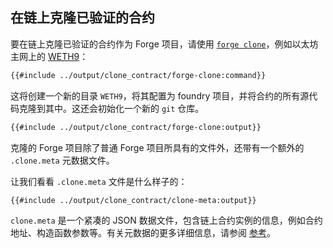 ## 在链上克隆已验证的合约

要在链上克隆已验证的合约作为 Forge 项目，请使用 [`forge clone`](../reference/forge/forge-clone.md)，例如以太坊主网上的 [WETH9](https://etherscan.io/address/0xc02aaa39b223fe8d0a0e5c4f27ead9083c756cc2)：

```sh
{{#include ../output/clone_contract/forge-clone:command}}
```

这将创建一个新的目录 `WETH9`，将其配置为 foundry 项目，并将合约的所有源代码克隆到其中。这还会初始化一个新的 `git` 仓库。

```sh
{{#include ../output/clone_contract/forge-clone:output}}
```

克隆的 Forge 项目除了普通 Forge 项目所具有的文件外，还带有一个额外的 `.clone.meta` 元数据文件。

让我们看看 `.clone.meta` 文件是什么样子的：

```sh
{{#include ../output/clone_contract/clone-meta:output}}
```

`clone.meta` 是一个紧凑的 JSON 数据文件，包含链上合约实例的信息，例如合约地址、构造函数参数等。有关元数据的更多详细信息，请参阅 [参考](../reference/forge/forge-clone.md#metadata)。